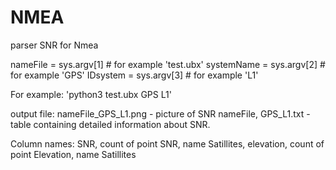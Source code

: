 # NMEA
parser SNR for Nmea

nameFile = sys.argv[1]  # for example 'test.ubx'
systemName = sys.argv[2]  # for example 'GPS'
IDsystem = sys.argv[3] # for example 'L1'

For example:
'python3 test.ubx GPS L1'

output file:
nameFile_GPS_L1.png - picture of SNR
nameFile, GPS_L1.txt - table containing detailed information about SNR.

Column names:
SNR, count of point SNR, name Satillites, elevation, count of point Elevation, name Satillites

